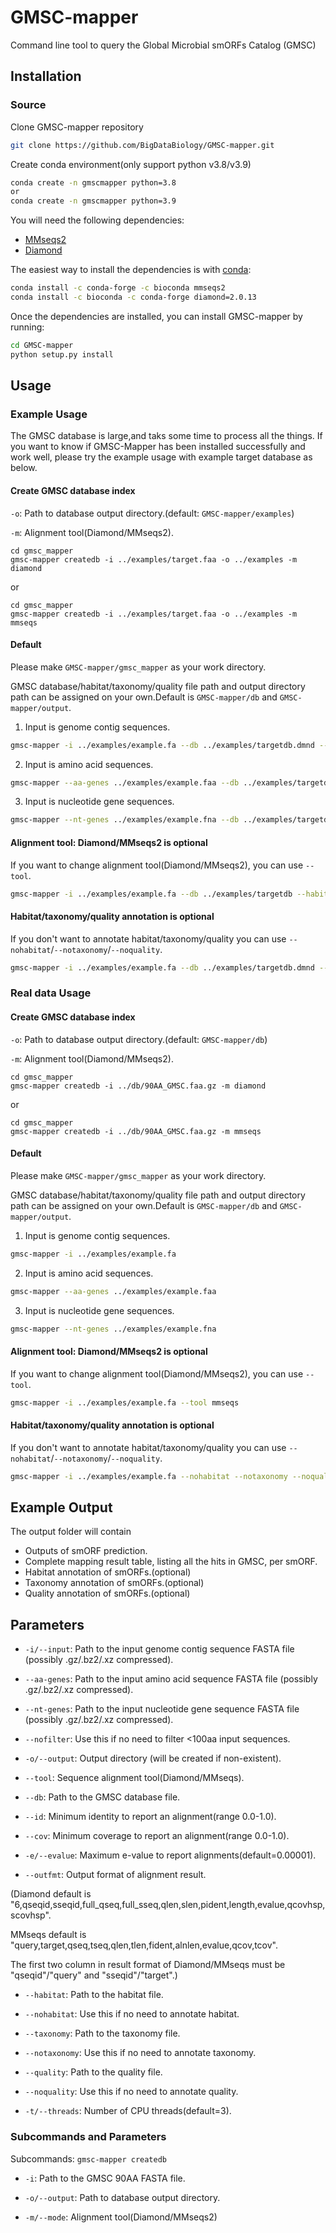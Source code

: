 # GMSC-mapper

Command line tool to query the Global Microbial smORFs Catalog (GMSC)

## Installation
### Source
Clone GMSC-mapper repository

```bash
git clone https://github.com/BigDataBiology/GMSC-mapper.git
```

Create conda environment(only support python v3.8/v3.9)

```bash
conda create -n gmscmapper python=3.8
or
conda create -n gmscmapper python=3.9
```

You will need the following dependencies:

- [MMseqs2](https://github.com/soedinglab/MMseqs2)
- [Diamond](https://github.com/bbuchfink/diamond)

The easiest way to install the dependencies is with [conda](https://conda.io):

```bash
conda install -c conda-forge -c bioconda mmseqs2
conda install -c bioconda -c conda-forge diamond=2.0.13
```

Once the dependencies are installed, you can install GMSC-mapper by running:

```bash
cd GMSC-mapper
python setup.py install
```

## Usage

### Example Usage
The GMSC database is large,and taks some time to process all the things. If you want to know if GMSC-Mapper has been installed successfully and work well, please try the example usage with example target database as below.

#### Create GMSC database index
`-o`: Path to database output directory.(default: `GMSC-mapper/examples`)

`-m`: Alignment tool(Diamond/MMseqs2).
```
cd gmsc_mapper
gmsc-mapper createdb -i ../examples/target.faa -o ../examples -m diamond
```
or
```
cd gmsc_mapper
gmsc-mapper createdb -i ../examples/target.faa -o ../examples -m mmseqs
```

#### Default

Please make `GMSC-mapper/gmsc_mapper` as your work directory.

GMSC database/habitat/taxonomy/quality file path and output directory path can be assigned on your own.Default is `GMSC-mapper/db` and `GMSC-mapper/output`.

1. Input is genome contig sequences.

```bash
gmsc-mapper -i ../examples/example.fa --db ../examples/targetdb.dmnd --habitat ../examples/ref_habitat.txt --quality ../examples/ref_quality.txt --taxonomy ../examples/ref_taxonomy.txt
```

2. Input is amino acid sequences.

```bash
gmsc-mapper --aa-genes ../examples/example.faa --db ../examples/targetdb.dmnd --habitat ../examples/ref_habitat.txt --quality ../examples/ref_quality.txt --taxonomy ../examples/ref_taxonomy.txt
```

3. Input is nucleotide gene sequences.

```bash
gmsc-mapper --nt-genes ../examples/example.fna --db ../examples/targetdb.dmnd --habitat ../examples/ref_habitat.txt --quality ../examples/ref_quality.txt --taxonomy ../examples/ref_taxonomy.txt
```

#### Alignment tool: Diamond/MMseqs2 is optional
If you want to change alignment tool(Diamond/MMseqs2), you can use `--tool`.
```bash
gmsc-mapper -i ../examples/example.fa --db ../examples/targetdb --habitat ../examples/ref_habitat.txt --quality ../examples/ref_quality.txt --taxonomy ../examples/ref_taxonomy.txt --tool mmseqs
```

#### Habitat/taxonomy/quality annotation is optional
If you don't want to annotate habitat/taxonomy/quality you can use `--nohabitat`/`--notaxonomy`/`--noquality`.
```bash
gmsc-mapper -i ../examples/example.fa --db ../examples/targetdb.dmnd --habitat ../examples/ref_habitat.txt --quality ../examples/ref_quality.txt --taxonomy ../examples/ref_taxonomy.txt --nohabitat --notaxonomy --noquality
```
### Real data Usage
#### Create GMSC database index
`-o`: Path to database output directory.(default: `GMSC-mapper/db`)

`-m`: Alignment tool(Diamond/MMseqs2).
```
cd gmsc_mapper
gmsc-mapper createdb -i ../db/90AA_GMSC.faa.gz -m diamond
```
or
```
cd gmsc_mapper
gmsc-mapper createdb -i ../db/90AA_GMSC.faa.gz -m mmseqs
```

#### Default

Please make `GMSC-mapper/gmsc_mapper` as your work directory.

GMSC database/habitat/taxonomy/quality file path and output directory path can be assigned on your own.Default is `GMSC-mapper/db` and `GMSC-mapper/output`.

1. Input is genome contig sequences.

```bash
gmsc-mapper -i ../examples/example.fa
```

2. Input is amino acid sequences.

```bash
gmsc-mapper --aa-genes ../examples/example.faa 
```

3. Input is nucleotide gene sequences.

```bash
gmsc-mapper --nt-genes ../examples/example.fna
```

#### Alignment tool: Diamond/MMseqs2 is optional
If you want to change alignment tool(Diamond/MMseqs2), you can use `--tool`.
```bash
gmsc-mapper -i ../examples/example.fa --tool mmseqs
```

#### Habitat/taxonomy/quality annotation is optional
If you don't want to annotate habitat/taxonomy/quality you can use `--nohabitat`/`--notaxonomy`/`--noquality`.
```bash
gmsc-mapper -i ../examples/example.fa --nohabitat --notaxonomy --noquality
```

## Example Output
The output folder will contain
- Outputs of smORF prediction.
- Complete mapping result table, listing all the hits in GMSC, per smORF.
- Habitat annotation of smORFs.(optional)
- Taxonomy annotation of smORFs.(optional)
- Quality annotation of smORFs.(optional)

## Parameters
* `-i/--input`: Path to the input genome contig sequence FASTA file (possibly .gz/.bz2/.xz compressed).

* `--aa-genes`: Path to the input amino acid sequence FASTA file (possibly .gz/.bz2/.xz compressed).

* `--nt-genes`: Path to the input nucleotide gene sequence FASTA file (possibly .gz/.bz2/.xz compressed).

* `--nofilter`: Use this if no need to filter <100aa input sequences.

* `-o/--output`: Output directory (will be created if non-existent).

* `--tool`: Sequence alignment tool(Diamond/MMseqs).

* `--db`: Path to the GMSC database file.

* `--id`: Minimum identity to report an alignment(range 0.0-1.0).

* `--cov`: Minimum coverage to report an alignment(range 0.0-1.0).

* `-e/--evalue`: Maximum e-value to report alignments(default=0.00001).

* `--outfmt`: Output format of alignment result.

(Diamond default is "6,qseqid,sseqid,full_qseq,full_sseq,qlen,slen,pident,length,evalue,qcovhsp,scovhsp".

MMseqs default is "query,target,qseq,tseq,qlen,tlen,fident,alnlen,evalue,qcov,tcov".

The first two column in result format of Diamond/MMseqs must be "qseqid"/"query" and "sseqid"/"target".)

* `--habitat`: Path to the habitat file.

* `--nohabitat`: Use this if no need to annotate habitat.

* `--taxonomy`: Path to the taxonomy file.

* `--notaxonomy`: Use this if no need to annotate taxonomy.

* `--quality`: Path to the quality file.

* `--noquality`: Use this if no need to annotate quality.

* `-t/--threads`: Number of CPU threads(default=3).

### Subcommands and Parameters 
Subcommands: `gmsc-mapper createdb`

* `-i`: Path to the GMSC 90AA FASTA file.

* `-o/--output`: Path to database output directory.

* `-m/--mode`: Alignment tool(Diamond/MMseqs2)